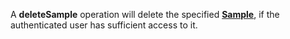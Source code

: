 <a name="deleteSample"></a>A **deleteSample** operation will delete the specified <a href="#samples">**Sample**</a>, if the authenticated user has sufficient access to it.